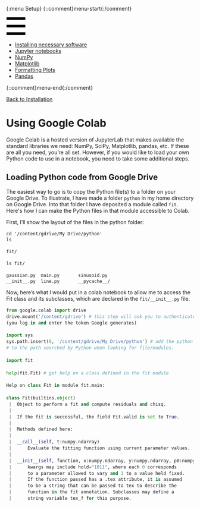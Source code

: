 {:menu Setup}
{::comment}menu-start{:/comment}

<div class="dropdown">
<label id="hamburger-menu"><img id="hamburger" src="figs/hamburger.png"></label>
<div class="dropdown-content">
<ul>
<li><a href="SW-Installation.html">Installing necessary software</a></li>
<li><a href="SW-Jupyter.html">Jupyter notebooks</a></li>
<li><a href="SW-NumPy.html">NumPy</a></li>
<li><a href="SW-Matplotlib.html">Matplotlib</a></li>
<li><a href="SW-MPLFormatting.html">Formatting Plots</a></li>
<li><a href="SW-pandas.html">Pandas</a></li>
</ul>
</div>
</div>

{::comment}menu-end{:/comment}


[Back to Installation](SW-Installation.md)

# Using Google Colab

Google Colab is a hosted version of JupyterLab that makes available the standard
libraries we need: NumPy, SciPy, Matplotlib, pandas, etc. If these are all you
need, you’re all set. However, if you would like to load your own Python code to
use in a notebook, you need to take some additional steps.

## Loading Python code from Google Drive

The easiest way to go is to copy the Python file(s) to a folder on your Google
Drive. To illustrate, I have made a folder `python` in my home directory on
Google Drive. Into that folder I have deposited a module called `fit`. Here's
how I can make the Python files in that module accessible to Colab.

First, I’ll show the layout of the files in the python folder:

~~~~
cd '/content/gdrive/My Drive/python'
ls

fit/

ls fit/

gaussian.py  main.py       sinusoid.py
__init__.py  line.py       __pycache__/
~~~~

Now, here’s what I would put in a colab notebook to allow me to access the Fit
class and its subclasses, which are declared in the `fit/__init__.py` file.

~~~~ python
from google.colab import drive
drive.mount('/content/gdrive') # this step will ask you to authenticate;
(you log in and enter the token Google generates)

import sys
sys.path.insert(0, '/content/gdrive/My Drive/python') # add the python directory
# to the path searched by Python when looking for file/modules.

import fit

help(fit.Fit) # get help on a class defined in the fit module

Help on class Fit in module fit.main:

class Fit(builtins.object)
 |  Object to perform a fit and compute residuals and chisq.
 |  
 |  If the fit is successful, the field Fit.valid is set to True.
 |  
 |  Methods defined here:
 |  
 |  __call__(self, t:numpy.ndarray)
 |      Evaluate the fitting function using current parameter values.
 |  
 |  __init__(self, function, x:numpy.ndarray, y:numpy.ndarray, p0:numpy.ndarray, **kwargs)
 |      kwargs may include hold="1011", where each 0 corresponds
 |      to a parameter allowed to vary and 1 to a value held fixed.
 |      If the function passed has a .tex attribute, it is assumed
 |      to be a string that can be passed to tex to describe the
 |      function in the fit annotation. Subclasses may define a
 |      string variable tex_f for this purpose.

~~~~
